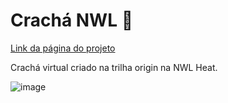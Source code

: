 # Crachá NWL 🚀

<a href="https://nathaliasimoes.github.io/cracha-nwl/">Link da página do projeto</a><br>
<p>Crachá virtual criado na trilha origin na NWL Heat.</p>

![image](https://user-images.githubusercontent.com/87446139/138891572-e3cd4da5-e26d-47cd-9cdc-c8439a2b1148.png)

 
